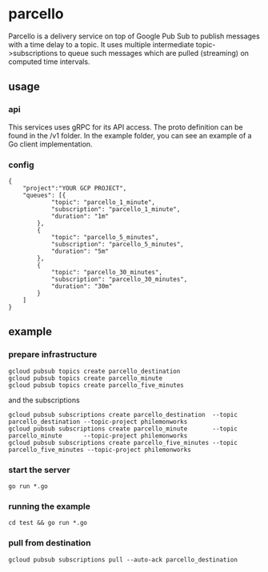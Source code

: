 # parcello

Parcello is a delivery service on top of Google Pub Sub to publish messages with a time delay to a topic.
It uses multiple intermediate topic->subscriptions to queue such messages which are pulled (streaming) on computed time intervals.


## usage

### api

This services uses gRPC for its API access.
The proto definition can be found in the /v1 folder.
In the example folder, you can see an example of a Go client implementation.

### config

    {
        "project":"YOUR GCP PROJECT",
        "queues": [{
                "topic": "parcello_1_minute",
                "subscription": "parcello_1_minute",
                "duration": "1m"
            },
            {
                "topic": "parcello_5_minutes",
                "subscription": "parcello_5_minutes",
                "duration": "5m"
            },
            {
                "topic": "parcello_30_minutes",
                "subscription": "parcello_30_minutes",
                "duration": "30m"
            }
        ]
    }

## example

### prepare infrastructure
 
    gcloud pubsub topics create parcello_destination
    gcloud pubsub topics create parcello_minute
    gcloud pubsub topics create parcello_five_minutes

and the subscriptions

    gcloud pubsub subscriptions create parcello_destination  --topic parcello_destination --topic-project philemonworks
    gcloud pubsub subscriptions create parcello_minute       --topic parcello_minute      --topic-project philemonworks
    gcloud pubsub subscriptions create parcello_five_minutes --topic parcello_five_minutes --topic-project philemonworks

### start the server    

    go run *.go

### running the example

    cd test && go run *.go

### pull from destination

    gcloud pubsub subscriptions pull --auto-ack parcello_destination
